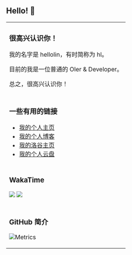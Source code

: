## Hello! 👋

<div>

<table>

<tr><td>

### 很高兴认识你！

<p>我的名字是 hellolin，有时简称为 hl。</p>
<p>目前的我是一位普通的 OIer & Developer。</p>
<p>总之，很高兴认识你！</p>

</td></tr>

<tr><td>

### 一些有用的链接

- <a href="https://www.hellolin.cf/" target="_blank">我的个人主页</a>
- <a href="https://blog.hellolin.cf/" target="_blank">我的个人博客</a>
- <a href="https://www.luogu.com.cn/user/751017" target="_blank">我的洛谷主页</a>
- <a href="https://drive.hellolin.cf/" target="_blank">我的个人云盘</a>

</td></tr>

<tr><td>

### WakaTime

![](https://wakatime.com/share/@hellolin/4e6d84ed-cff9-45b1-bd01-fc545e3eb139.svg)
![](https://wakatime.com/share/@hellolin/af7ecab5-fdc4-410b-a829-6ad24fd9ac2e.svg)

</td></tr>

<tr><td>

### GitHub 简介

![Metrics](https://metrics.lecoq.io/hellolin-oi?template=classic&isocalendar=1&languages=1&stars=1&achievements=1&people=1&base=header%2C%20activity%2C%20community%2C%20repositories%2C%20metadata&base.indepth=false&base.hireable=false&base.skip=false&isocalendar=false&isocalendar.duration=full-year&languages=false&languages.limit=8&languages.threshold=0%25&languages.other=false&languages.colors=github&languages.sections=most-used&languages.indepth=false&languages.analysis.timeout=15&languages.analysis.timeout.repositories=7.5&languages.categories=markup%2C%20programming&languages.recent.categories=markup%2C%20programming&languages.recent.load=300&languages.recent.days=14&stars=false&stars.limit=4&people=false&people.limit=24&people.identicons=false&people.identicons.hide=false&people.size=28&people.types=followers%2C%20following&people.shuffle=false&calendar=false&calendar.limit=1&achievements=false&achievements.threshold=C&achievements.secrets=true&achievements.display=detailed&achievements.limit=0&config.timezone=Asia%2FShanghai&config.twemoji=true)

</td></tr>

</table>

</div>
